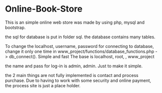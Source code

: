 # Online-Book-Store
This is an simple online web store was made by using php, mysql and bootstrap.

the sql for database is put in folder sql.
the database contains many tables.

To change the localhost, username, password for connecting to database, change it only one time in
www_project/functions/database_functions.php -> db_connect(). Simple and fast
The base is localhost, root, , www_project

the name and pass for log-in is admin, admin. Just to make it simple.

the 2 main things are not fully implemented is contact and process purchase.
Due to having to work with some security and online payment, the process site is just a place holder.
